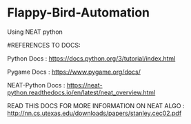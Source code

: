 # Flappy-Bird-Automation


Using NEAT python


#REFERENCES TO DOCS:

Python Docs : https://docs.python.org/3/tutorial/index.html

Pygame Docs : https://www.pygame.org/docs/

NEAT-Python Docs : https://neat-python.readthedocs.io/en/latest/neat_overview.html

READ THIS DOCS FOR MORE INFORMATION ON NEAT ALGO : http://nn.cs.utexas.edu/downloads/papers/stanley.cec02.pdf

